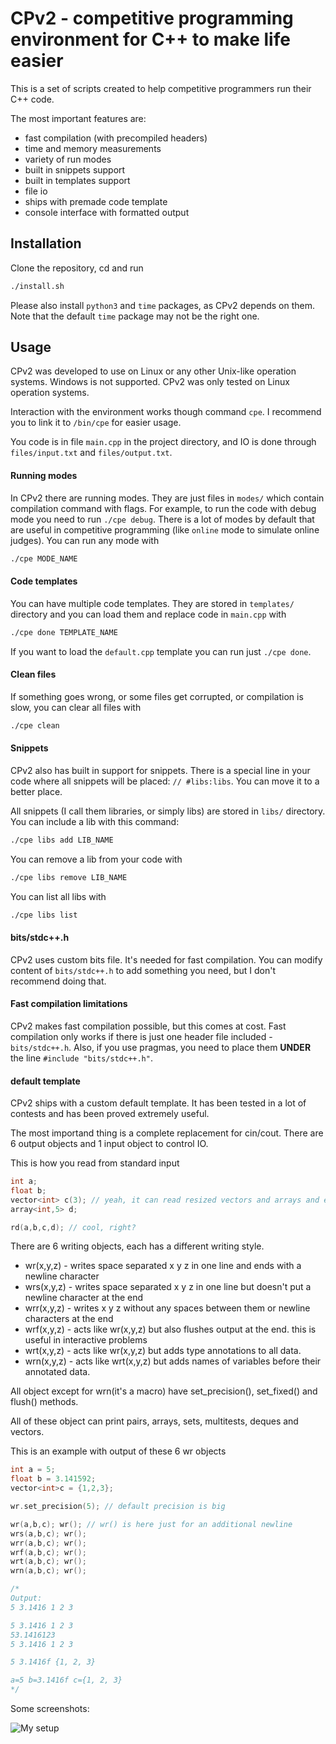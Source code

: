
# CPv2 - competitive programming environment for C++ to make life easier

This is a set of scripts created to help competitive programmers run their C++ code. 

The most important features are:
- fast compilation (with precompiled headers)
- time and memory measurements
- variety of run modes
- built in snippets support
- built in templates support
- file io
- ships with premade code template
- console interface with formatted output


## Installation
Clone the repository, cd and run 
```bash
./install.sh
```

Please also install `python3` and `time` packages, as CPv2 depends on them. Note that the default `time` package may not be the right one.

## Usage
CPv2 was developed to use on Linux or any other Unix-like operation systems. Windows is not supported. CPv2 was only tested on Linux operation systems.

Interaction with the environment works though command `cpe`. I recommend you to link it to `/bin/cpe` for easier usage.

You code is in file `main.cpp` in the project directory, and IO is done through `files/input.txt` and `files/output.txt`.

#### Running modes
In CPv2 there are running modes. They are just files in `modes/` which contain compilation command with flags. For example, to run the code with debug mode you need to run `./cpe debug`.
There is a lot of modes by default that are useful in competitive programming (like `online` mode to simulate online judges). You can run any mode with 
```bash
./cpe MODE_NAME
```

#### Code templates
You can have multiple code templates. They are stored in `templates/` directory and you can load them and replace code in `main.cpp` with 
```bash
./cpe done TEMPLATE_NAME
```
If you want to load the `default.cpp` template you can run just `./cpe done`.

#### Clean files
If something goes wrong, or some files get corrupted, or compilation is slow, you can clear all files with 
```bash
./cpe clean
```

#### Snippets
CPv2 also has built in support for snippets. There is a special line in your code where all snippets will be placed: `// #libs:libs`. You can move it to a better place. 

All snippets (I call them libraries, or simply libs) are stored in `libs/` directory. You can include a lib with this command: 
```bash
./cpe libs add LIB_NAME
```
You can remove a lib from your code with 
```bash
./cpe libs remove LIB_NAME
```
You can list all libs with 
```bash
./cpe libs list
```

#### bits/stdc++.h
CPv2 uses custom bits file. It's needed for fast compilation. You can modify content of `bits/stdc++.h` to add something you need, but I don't recommend doing that.


#### Fast compilation limitations
CPv2 makes fast compilation possible, but this comes at cost. Fast compilation only works if there is just one header file included - `bits/stdc++.h`. Also, if you use pragmas, you need to place them **UNDER** the line `#include "bits/stdc++.h"`.


#### default template
CPv2 ships with a custom default template. It has been tested in a lot of contests and has been proved extremely useful. 

The most importand thing is a complete replacement for cin/cout. 
There are 6 output objects and 1 input object to control IO. 

This is how you read from standard input
```C++
int a;
float b;
vector<int> c(3); // yeah, it can read resized vectors and arrays and even more
array<int,5> d;

rd(a,b,c,d); // cool, right?
```

There are 6 writing objects, each has a different writing style.

- wr(x,y,z) - writes space separated x y z in one line and ends with a newline character
- wrs(x,y,z) - writes space separated x y z in one line but doesn't put a newline character at the end
- wrr(x,y,z) - writes x y z without any spaces between them or newline characters at the end
- wrf(x,y,z) - acts like wr(x,y,z) but also flushes output at the end. this is useful in interactive problems
- wrt(x,y,z) - acts like wr(x,y,z) but adds type annotations to all data.
- wrn(x,y,z) - acts like wrt(x,y,z) but adds names of variables before their annotated data.

All object except for wrn(it's a macro) have set_precision(), set_fixed() and flush() methods.


All of these object can print pairs, arrays, sets, multitests, deques and vectors.

This is an example with output of these 6 wr objects

```C++
int a = 5;
float b = 3.141592;
vector<int>c = {1,2,3};

wr.set_precision(5); // default precision is big

wr(a,b,c); wr(); // wr() is here just for an additional newline
wrs(a,b,c); wr();
wrr(a,b,c); wr();
wrf(a,b,c); wr();
wrt(a,b,c); wr();
wrn(a,b,c); wr();

/*
Output:
5 3.1416 1 2 3 

5 3.1416 1 2 3 
53.1416123
5 3.1416 1 2 3 

5 3.1416f {1, 2, 3}

a=5 b=3.1416f c={1, 2, 3}
*/
```


Some screenshots:

![My setup](https://i.imgur.com/1gRyJU2.png)
